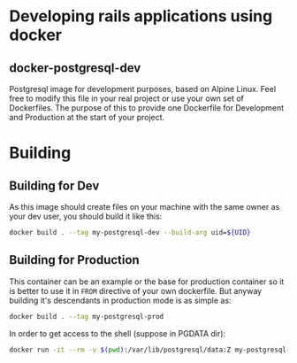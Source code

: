 # Developing rails applications using docker

## docker-postgresql-dev
Postgresql image for development purposes, based on Alpine Linux. Feel free to modify this file in your real project
or use your own set of Dockerfiles. The purpose of this to provide one Dockerfile for Development and
Production at the start of your project.

# Building

## Building for Dev
As this image should create files on your machine with the same owner as your dev user, you should build it like this:

```bash
docker build . --tag my-postgresql-dev --build-arg uid=${UID}
```

## Building for Production
This container can be an example or the base for production container so it is better to use it in `FROM` directive
of your own dockerfile. But anyway building it's descendants in production mode is as simple as:
```bash
docker build . --tag my-postgresql-prod
```

In order to get access to the shell (suppose in PGDATA dir):
```bash
docker run -it --rm -v $(pwd):/var/lib/postgresql/data:Z my-postgresql-dev /bin/psql
```

